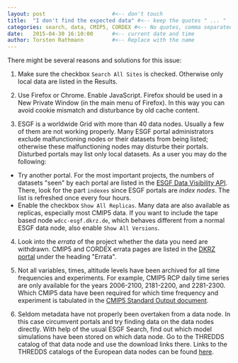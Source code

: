 ```yaml
---
layout: post                     #<-- don't touch
title:  "I don't find the expected data" #<-- keep the quotes " ... "
categories: search, data, CMIP5, CORDEX #<-- No quotes, comma separated tags
date:   2015-04-30 16:10:00      #<-- current date and time
author: Torsten Rathmann         #<-- Replace with the name
---
```


There might be several reasons and solutions for this issue:

1. Make sure the checkbox `Search All Sites` is checked. Otherwise only local data are listed in the Results.

2. Use Firefox or Chrome. Enable JavaScript. Firefox should be used in a New Private Window (in the main menu of Firefox). In this way you can avoid cookie mismatch and disturbance by old cache content.

3. ESGF is a worldwide Grid with more than 40 data nodes. Usually a few of them are not working properly. Many ESGF portal administrators exclude malfunctioning nodes or their datasets from being listed; otherwise these malfunctioning nodes may disturbe their portals. Disturbed portals may list only local datasets. As a user you may do the following:
* Try another portal. For the most important projects, the numbers of datasets "seen" by each portal are listed in the [ESGF Data Visibility API][Data Visibility API]. There, look for the part `indexes` since ESGF portals are *index nodes*. The list is refreshed once every four hours.
* Enable the checkbox `Show All Replicas`. Many data are also available as replicas, especially most CMIP5 data. If you want to include the tape based node `wdcc-esgf.dkrz.de`, which behaves different from a normal ESGF data node, also enable `Show All Versions`.

4. Look into the *errata* of the project whether the data you need are withdrawn. CMIP5 and CORDEX errata pages are listed in the [DKRZ portal][DKRZ portal] under the heading "Errata".

5. Not all variables, times, altitude levels have been archived for all time frequencies and experiments. For example, CMIP5 RCP daily time series are only available for the years 2006-2100, 2181-2200, and 2281-2300. Which CMIP5 data have been required for which time frequency and experiment is tabulated in the [CMIP5 Standard Output document][CMIP5 Standard Output].

6. Seldom metadata have not properly been overtaken from a data node. In this case circumvent portals and try finding data on the data nodes directly. With help of the usual ESGF Search, find out which model simulations have been stored on which data node. Go to the THREDDS catalog of that data node and use the download links there. Links to the THREDDS catalogs of the European data nodes can be found [here][IS-ENES data nodes].

[Data Visibility API]: https://esg-dn1.nsc.liu.se:8843/api/datavisibility
[DKRZ portal]: http://esgf-data.dkrz.de/esgf-web-fe/
[CMIP5 Standard Output]: http://cmip-pcmdi.llnl.gov/cmip5/docs/standard_output.pdf
[IS-ENES data nodes]: https://verc.enes.org/data/is-enes-data-infrastructure/enes-data-nodes


